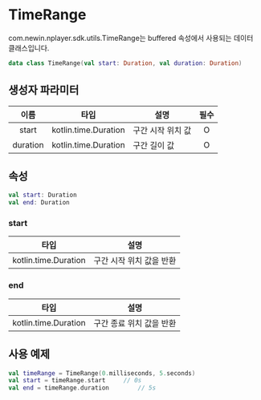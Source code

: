 # TimeRange

com.newin.nplayer.sdk.utils.TimeRange는 buffered 속성에서 사용되는 데이터 클래스입니다.

```kotlin
data class TimeRange(val start: Duration, val duration: Duration)
```

## 생성자 파라미터

|이름|타입|설명|필수|
|:--:|:--:|--|:--:|
|start|kotlin.time.Duration|구간 시작 위치 값|O|
|duration|kotlin.time.Duration|구간 길이 값|O|

## 속성
```kotlin
val start: Duration
val end: Duration
```

### start
|타입|설명|
|:--:|--|
|kotlin.time.Duration|구간 시작 위치 값을 반환|

### end
|타입|설명|
|:--:|--|
|kotlin.time.Duration|구간 종료 위치 값을 반환|

## 사용 예제
```kotlin
val timeRange = TimeRange(0.milliseconds, 5.seconds)
val start = timeRange.start		// 0s
val end = timeRange.duration 		// 5s
```
